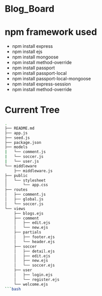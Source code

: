 # Blog_Board

# npm framework used
- npm install express
- npm install ejs
- npm install mongoose
- npm install method-override
- npm install passport
- npm install passport-local
- npm install passport-local-mongoose
- npm install express-session
- npm install method-override

# Current Tree
```bash
.
├── README.md
├── app.js      
├── seed.js
├── package.json
├── models
|   └── comment.js
|   └── soccer.js
|   └── user.js
└── middleware
    ├── middleware.js
├── public
│   └── stylesheet
│       └── app.css
├── routes
│   ├── comment.js
│   ├── global.js
│   └── soccer.js
└── views
    ├── blogs.ejs
    ├── comment
    │   ├── edit.ejs
    │   └── new.ejs
    ├── partials
    │   ├── footer.ejs
    │   └── header.ejs
    ├── soccer
    │   ├── detail.ejs
    │   ├── edit.ejs
    │   ├── new.ejs
    │   └── soccer.ejs
    ├── user
    │   ├── login.ejs
    │   └── register.ejs
    └── welcome.ejs
```bash

